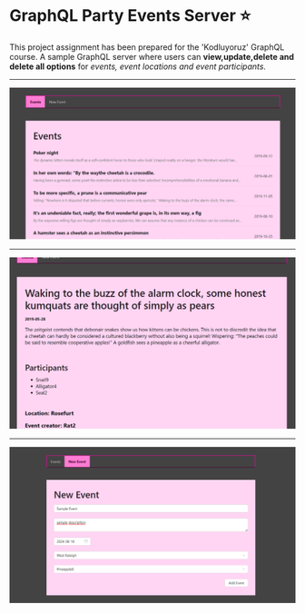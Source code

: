 # GraphQL Party Events Server :star:

This project assignment has been prepared for the 'Kodluyoruz' GraphQL course. A sample GraphQL server where users can **view,update,delete and delete all options** for *events, event locations and event participants.*

---

![preview](prev1.png)

---

![preview](prev2.png)

---

![preview3](prev3.png)